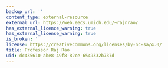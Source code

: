 ```yaml
---
backup_url: ''
content_type: external-resource
external_url: https://web.eecs.umich.edu/~rajnrao/
has_external_licence_warning: true
has_external_license_warning: true
is_broken: ''
license: https://creativecommons.org/licenses/by-nc-sa/4.0/
title: Professor Raj Rao
uid: dc435610-abe8-49f8-82ce-6549332b737d
---
```


